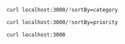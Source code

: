 ```bash
curl localhost:3000/?sortBy=category
```

```bash
curl localhost:3000/?sortBy=priority
```

```bash
curl localhost:3000
```
